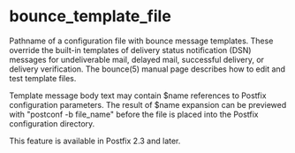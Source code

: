 # bounce_template_file 

 Pathname of a configuration file with bounce message templates.
These override the built-in templates of delivery status notification
(DSN) messages for undeliverable mail, delayed mail, successful
delivery, or delivery verification. The bounce(5) manual page
describes how to edit and test template files.  

 Template message body text may contain $name references to
Postfix configuration parameters. The result of $name expansion can
be previewed with "postconf -b file_name" before the file
is placed into the Postfix configuration directory.  

 This feature is available in Postfix 2.3 and later.  


